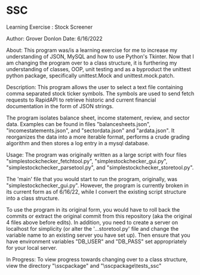 # SSC
Learning Exercise : Stock Screener

Author: Grover Donlon Date: 6/16/2022

About: This program was/is a learning exercise for me to increase my understanding of JSON, MySQL and how to use Python's Tkinter. Now that I am changing the program over to a class structure, it is furthering my understanding of classes, OOP, unit testing and as a byproduct the unittest python package, specifically unittest.Mock and unittest.mock.patch.

Description: This program allows the user to select a text file containing comma separated stock ticker symbols. The symbols are used to send fetch requests to RapidAPI to retrieve historic and current financial documentation in the form of JSON strings.

The program isolates balance sheet, income statement, review, and sector data. Examples can be found in files "balancesheets.json", "incomestatements.json", and "sectordata.json" and "ardata.json". It reorganizes the data into a more iterable format, performs a crude grading algorithm and then stores a log entry in a mysql database.

Usage: The program was originally written as a large script with four files "simplestockchecker_fetchtool.py", "simplestockchecker_gui.py", "simplestockchecker_parsetool.py", and "simplestockchecker_storetool.py".

The 'main' file that you would start to run the program, originally, was "simplestockchecker_gui.py". However, the program is currently broken in its current form as of 6/16/22, while I convert the existing script structure into a class structure.

To use the program in its original form, you would have to roll back the commits or extract the original commit from this repository (aka the original 4 files above before edits). In addition, you need to create a server on localhost for simplicity (or alter the '...storetool.py' file and change the variable name to an existing server you have set up). Then ensure that you have environment variables "DB_USER" and "DB_PASS" set appropriately for your local server.

In Progress: To view progress towards changing over to a class structure, view the directory "\sscpackage" and "\sscpackage\tests_ssc"
